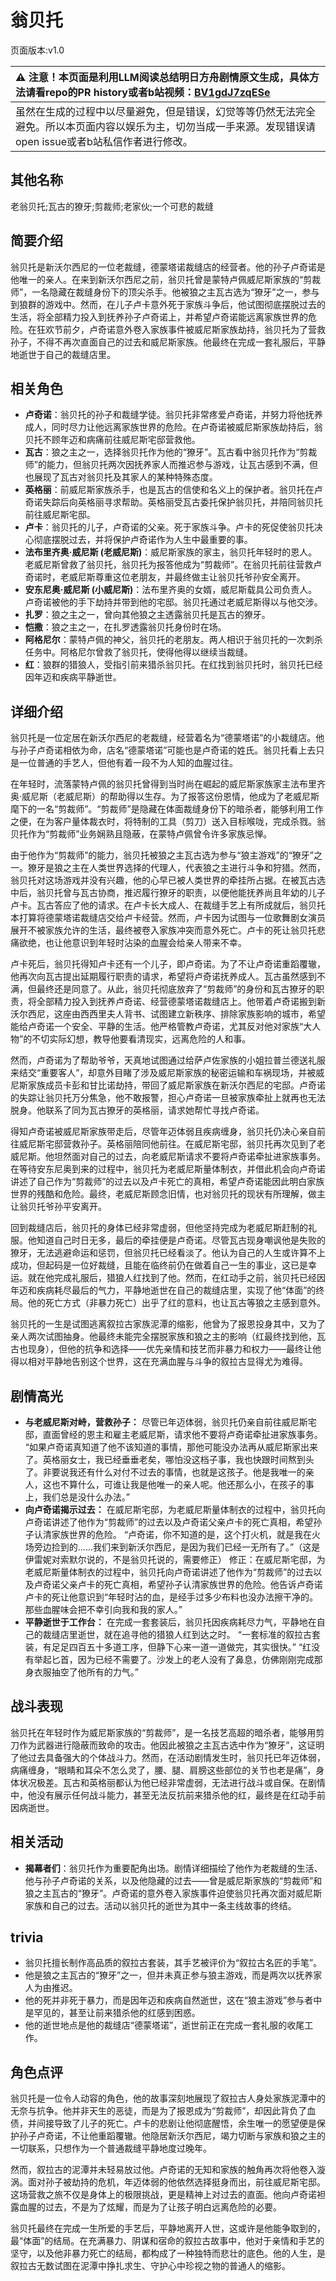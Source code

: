 # 翁贝托
页面版本:v1.0
 

| :warning: 注意！本页面是利用LLM阅读总结明日方舟剧情原文生成，具体方法请看repo的PR history或者b站视频：[BV1gdJ7zqESe](https://www.bilibili.com/video/BV1gdJ7zqESe/)         |
|:----------------------------|
| 虽然在生成的过程中以尽量避免，但是错误，幻觉等等仍然无法完全避免。所以本页面内容以娱乐为主，切勿当成一手来源。发现错误请open issue或者b站私信作者进行修改。|



## 其他名称
老翁贝托;瓦古的獠牙;剪裁师;老家伙;一个可悲的裁缝
## 简要介绍
翁贝托是新沃尔西尼的一位老裁缝，德蒙塔诺裁缝店的经营者。他的孙子卢奇诺是他唯一的亲人。在来到新沃尔西尼之前，翁贝托曾是蒙特卢佩威尼斯家族的“剪裁师”，一名隐藏在裁缝身份下的顶尖杀手。他被狼之主瓦古选为“獠牙”之一，参与到狼群的游戏中。然而，在儿子卢卡意外死于家族斗争后，他试图彻底摆脱过去的生活，将全部精力投入到抚养孙子卢奇诺上，并希望卢奇诺能远离家族世界的危险。在狂欢节前夕，卢奇诺意外卷入家族事件被威尼斯家族劫持，翁贝托为了营救孙子，不得不再次直面自己的过去和威尼斯家族。他最终在完成一套礼服后，平静地逝世于自己的裁缝店里。
## 相关角色
-   **卢奇诺**：翁贝托的孙子和裁缝学徒。翁贝托非常疼爱卢奇诺，并努力将他抚养成人，同时尽力让他远离家族世界的危险。在卢奇诺被威尼斯家族劫持后，翁贝托不顾年迈和病痛前往威尼斯宅邸营救他。
-   **瓦古**：狼之主之一，选择翁贝托作为他的“獠牙”。瓦古看中翁贝托作为“剪裁师”的能力，但翁贝托两次因抚养家人而推迟参与游戏，让瓦古感到不满，但也展现了瓦古对翁贝托及其家人的某种特殊态度。
-   **英格丽**：前威尼斯家族杀手，也是瓦古的信使和名义上的保护者。翁贝托在卢奇诺失踪后向英格丽寻求帮助。英格丽受瓦古委托保护翁贝托，并陪同翁贝托前往威尼斯宅邸。
-   **卢卡**：翁贝托的儿子，卢奇诺的父亲。死于家族斗争。卢卡的死促使翁贝托决心彻底摆脱过去，并将保护卢奇诺作为人生中最重要的事。
-   **法布里齐奥·威尼斯 (老威尼斯)**：威尼斯家族的家主，翁贝托年轻时的恩人。老威尼斯曾救了翁贝托，翁贝托为报答他成为“剪裁师”。在翁贝托前往营救卢奇诺时，老威尼斯尊重这位老朋友，并最终做主让翁贝托爷孙安全离开。
-   **安东尼奥·威尼斯 (小威尼斯)**：法布里齐奥的女婿，威尼斯载具公司负责人。卢奇诺被他的手下劫持并带到他的宅邸。翁贝托通过老威尼斯得以与他交涉。
-   **扎罗**：狼之主之一，曾向其他狼之主透露翁贝托是瓦古的獠牙。
-   **恺撒**：狼之主之一，在扎罗透露翁贝托身份时在场。
-   **阿格尼尔**：蒙特卢佩的神父，翁贝托的老朋友。两人相识于翁贝托的一次刺杀任务中。阿格尼尔曾救了翁贝托，使得他得以继续当裁缝。
-   **红**：狼群的猎狼人，受指引前来猎杀翁贝托。在红找到翁贝托时，翁贝托已经因年迈和疾病平静逝世。
## 详细介绍
翁贝托是一位定居在新沃尔西尼的老裁缝，经营着名为“德蒙塔诺”的小裁缝店。他与孙子卢奇诺相依为命，店名“德蒙塔诺”可能也是卢奇诺的姓氏。翁贝托看上去只是一位普通的手艺人，但他有着一段不为人知的血腥过往。

在年轻时，流落蒙特卢佩的翁贝托曾得到当时尚在崛起的威尼斯家族家主法布里齐奥·威尼斯（老威尼斯）的帮助得以生存。为了报答这份恩情，他成为了老威尼斯麾下的一名“剪裁师”。“剪裁师”是隐藏在体面裁缝身份下的暗杀者，能够利用工作之便，在为客户量体裁衣时，将特制的工具（剪刀）送入目标喉咙，完成杀戮。翁贝托作为“剪裁师”业务娴熟且隐蔽，在蒙特卢佩曾令许多家族忌惮。

由于他作为“剪裁师”的能力，翁贝托被狼之主瓦古选为参与“狼主游戏”的“獠牙”之一。獠牙是狼之主在人类世界选择的代理人，代表狼之主进行斗争和狩猎。然而，翁贝托对这场游戏并没有兴趣，他的心早已被人类世界的牵挂所占据。在被瓦古选中后，翁贝托曾与瓦古协商，推迟履行獠牙的职责，以便他能抚养尚且年幼的儿子卢卡。瓦古答应了他的请求。在卢卡长大成人、在裁缝手艺上有所成就后，翁贝托本打算将德蒙塔诺裁缝店交给卢卡经营。然而，卢卡因为试图与一位歌舞剧女演员展开不被家族允许的生活，最终被卷入家族冲突而意外死亡。卢卡的死让翁贝托悲痛欲绝，也让他意识到年轻时沾染的血腥会给亲人带来不幸。

卢卡死后，翁贝托得知卢卡还有一个儿子，即卢奇诺。为了不让卢奇诺重蹈覆辙，他再次向瓦古提出延期履行职责的请求，希望将卢奇诺抚养成人。瓦古虽然感到不满，但最终还是同意了。从此，翁贝托彻底放弃了“剪裁师”的身份和瓦古獠牙的职责，将全部精力投入到抚养卢奇诺、经营德蒙塔诺裁缝店上。他带着卢奇诺搬到新沃尔西尼，这座由西西里夫人背书、试图建立新秩序、排除家族影响的城市，希望能给卢奇诺一个安全、平静的生活。他严格管教卢奇诺，尤其反对他对家族“大人物”的不切实际幻想，教导他要看清现实，远离危险的人和事。

然而，卢奇诺为了帮助爷爷，天真地试图通过给萨卢佐家族的小姐拉普兰德送礼服来结交“重要客人”，却意外目睹了涉及威尼斯家族的秘密运输和车祸现场，并被威尼斯家族成员卡彭和甘比诺劫持，带回了威尼斯家族在新沃尔西尼的宅邸。卢奇诺的失踪让翁贝托万分焦急，他不敢报警，担心卢奇诺一旦被家族牵扯上就再也无法脱身。他联系了同为瓦古獠牙的英格丽，请求她帮忙寻找卢奇诺。

得知卢奇诺被威尼斯家族带走后，尽管年迈体弱且疾病缠身，翁贝托仍决心亲自前往威尼斯宅邸营救孙子。英格丽陪同他前往。在威尼斯宅邸，翁贝托再次见到了老威尼斯。他坦然面对自己的过去，向老威尼斯请求不要将卢奇诺牵扯进家族事务。在等待安东尼奥到来的过程中，翁贝托为老威尼斯量体制衣，并借此机会向卢奇诺讲述了自己作为“剪裁师”的过去以及卢卡死亡的真相，希望卢奇诺能因此明白家族世界的残酷和危险。最终，老威尼斯顾念旧情，也对翁贝托的现状有所理解，做主让翁贝托爷孙平安离开。

回到裁缝店后，翁贝托的身体已经非常虚弱，但他坚持完成为老威尼斯赶制的礼服。他知道自己时日无多，最后的牵挂便是卢奇诺。尽管瓦古现身嘲讽他是失败的獠牙，无法逃避命运和惩罚，但翁贝托已经看淡了。他认为自己的人生或许算不上成功，但起码是一位好裁缝，且能在临终前仍在做着自己一生的事业，这已是幸运。就在他完成礼服后，猎狼人红找到了他。然而，在红动手之前，翁贝托已经因年迈和疾病耗尽最后的气力，平静地逝世在自己的裁缝店里，实现了他“体面”的终局。他的死亡方式（非暴力死亡）出乎了红的意料，也让瓦古等狼之主感到意外。

翁贝托的一生是试图逃离叙拉古家族泥潭的缩影，他曾为了报恩投身其中，又为了亲人两次试图抽身。他最终未能完全摆脱家族和狼之主的影响（红最终找到他，瓦古也现身），但他的抗争和选择——优先亲情和技艺而非暴力和权力——最终让他得以相对平静地告别这个世界，这在充满血腥与斗争的叙拉古显得尤为难得。
## 剧情高光
*   **与老威尼斯对峙，营救孙子：** 尽管已年迈体弱，翁贝托仍亲自前往威尼斯宅邸，直面曾经的恩主和雇主老威尼斯，请求他不要将卢奇诺牵扯进家族事务。
    “如果卢奇诺真知道了他不该知道的事情，那他可能没办法再从威尼斯家出来了。英格丽女士，我已经垂垂老矣，哪怕没这档子事，我也快跟时间熬到头了。非要说我还有什么对付不过去的事情，也就是这孩子。他是我唯一的亲人，这也不算什么，可谁让我是他唯一的亲人呢。他还那么小，在孩子的事上，我们总是没什么办法。”
*   **向卢奇诺揭示过去：** 在威尼斯宅邸，为老威尼斯量体制衣的过程中，翁贝托向卢奇诺讲述了他作为“剪裁师”的过去以及卢奇诺父亲卢卡的死亡真相，希望孙子认清家族世界的危险。
    “卢奇诺，你不知道的是，这个打火机，就是我在火场旁边捡到的......我们来到新沃尔西尼，是因为我们已经一无所有了。”（这是伊雷妮对索默尔说的，不是翁贝托说的，需要修正）
    修正：在威尼斯宅邸，为老威尼斯量体制衣的过程中，翁贝托向卢奇诺讲述了他作为“剪裁师”的过去以及卢奇诺父亲卢卡的死亡真相，希望孙子认清家族世界的危险。他告诉卢奇诺卢卡的死让他意识到“年轻时沾的血，是经手过多少布料也没办法擦干净的。那些血腥味会把不幸引向我和我的家人。”
*   **平静逝世于工作台：** 在完成一套套装后，翁贝托因疾病耗尽力气，平静地在自己的裁缝店里逝世，就在追寻他的猎狼人红到达之时。
    “一套标准的叙拉古套装，有足足四百五十多道工序，但静下心来一道一道做完，其实很快。”
    “红没有举起匕首，因为已经不需要了。沙发上的老人没有了鼻息，仿佛刚刚完成那身衣服抽空了他所有的力气。”
## 战斗表现
翁贝托在年轻时作为威尼斯家族的“剪裁师”，是一名技艺高超的暗杀者，能够用剪刀作为武器进行隐蔽而致命的攻击。他因此被狼之主瓦古选中作为“獠牙”，这证明了他过去具备强大的个体战斗力。然而，在活动剧情发生时，翁贝托已年迈体弱，病痛缠身，“眼睛和耳朵不怎么灵了，腰、腿、肩膀这些部位的关节也老是痛”，身体状况极差。瓦古和英格丽都认为他已经非常虚弱，无法进行战斗或自保。在剧情中，他没有展示任何战斗能力，甚至无法反抗前来猎杀他的红，最终是在红动手前因病逝世。
## 相关活动
-   **揭幕者们**：翁贝托作为重要配角出场。剧情详细描绘了他作为老裁缝的生活、他与孙子卢奇诺的关系，以及他隐藏的过去——曾是威尼斯家族的“剪裁师”和狼之主瓦古的“獠牙”。卢奇诺的意外卷入家族事件迫使翁贝托再次面对威尼斯家族和自己的过去。活动以翁贝托的逝世为其中一条主线故事的终结。
## trivia
*   翁贝托擅长制作高品质的叙拉古套装，其手艺被评价为“叙拉古名匠的手笔”。
*   他是狼之主瓦古的“獠牙”之一，但并未真正参与狼主游戏，而是两次以抚养家人为由推迟。
*   他的死并非死于暴力，而是因年迈和疾病自然逝世，这在“狼主游戏”参与者中是罕见的，甚至让前来猎杀他的红感到困惑。
*   他的逝世地点是他的裁缝店“德蒙塔诺”，逝世前正在完成一套礼服的收尾工作。
## 角色点评
翁贝托是一位令人动容的角色，他的故事深刻地展现了叙拉古人身处家族泥潭中的无奈与抗争。他并非天生的恶徒，而是为了报恩成为“剪裁师”，却因此背负了血债，并间接导致了儿子的死亡。卢卡的悲剧让他彻底醒悟，余生唯一的愿望便是保护孙子卢奇诺，不让他重蹈覆辙。他隐居新沃尔西尼，竭力切断与家族和狼之主的一切联系，只想作为一个普通裁缝平静地度过晚年。

然而，叙拉古的泥潭并未轻易放过他。卢奇诺的无知和家族的触角再次将他卷入漩涡。面对孙子被劫持的危机，年迈体弱的他依然选择挺身而出，前往威尼斯宅邸。这场营救之旅不仅是身体上的极限挑战，更是精神上对过去的直面。他向卢奇诺袒露血腥的过去，不是为了炫耀，而是为了让孩子明白远离危险的必要。

翁贝托最终在完成一生所爱的手艺后，平静地离开人世，这或许是他能争取到的，最“体面”的结局。在充满暴力、阴谋和宿命的叙拉古故事中，他对于亲情和手艺的坚守，以及他非暴力死亡的结局，都构成了一种独特而悲壮的底色。他的人生，是叙拉古无数试图在泥潭中挣扎求生、守护心中珍视之物的普通人的缩影。
